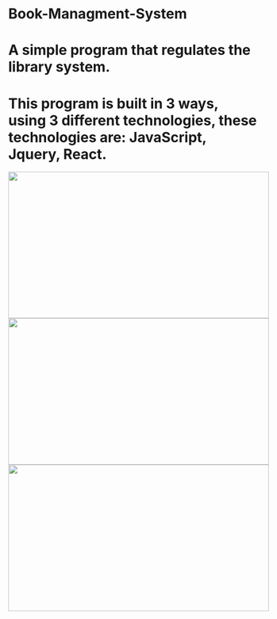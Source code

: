 # Book-Managment-System
# A simple program that regulates the library system.
# This program is built in 3 ways, using 3 different technologies, these technologies are: JavaScript, Jquery, React.

<div style="display: inline-block;"> 
  <img src="https://bairesdev.mo.cloudinary.net/blog/2023/08/What-Is-JavaScript-Used-For.jpg?tx=w_1920,q_auto" width="525" height="295"> 
  <img src="https://play-lh.googleusercontent.com/LpgnH_rHqhJzlJ-uWhfMj3w87cu6iWV5m1hr6eos1wmdlqRiF0RsNE1RBmgtsPvyyBI" width="525" height="295">
  <img src="https://cloudmatetechnologies.com/wp-content/uploads/2024/06/react.js.png" width="525" height="295"> 
</div>
